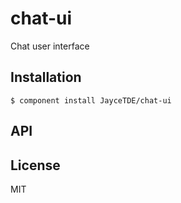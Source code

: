 
# chat-ui

  Chat user interface

## Installation

    $ component install JayceTDE/chat-ui

## API

   

## License

  MIT
